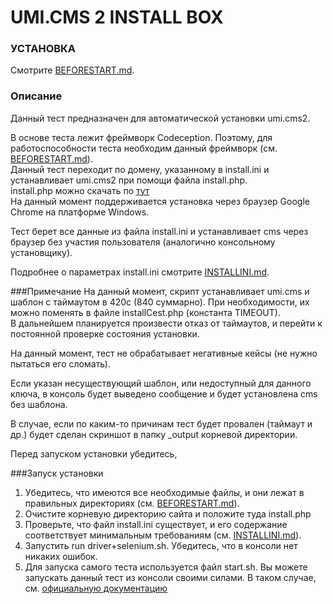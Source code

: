 UMI.CMS 2 INSTALL BOX
======

### УСТАНОВКА

Смотрите [BEFORESTART.md](lib/BEFORESTART.md).


### Описание
Данный тест предназначен для автоматической установки umi.cms2.

В основе теста лежит фреймворк Codeception. Поэтому, для работоспособности теста необходим данный фреймворк (см. [BEFORESTART.md](lib/BEFORESTART.md)).  
Данный тест переходит по домену, указанному в install.ini и устанавливает umi.cms2 при помощи файла install.php.  
install.php можно скачать по [тут](https://www.umi-cms.ru/downloads/full/)  
На данный момент поддерживается установка через браузер Google Chrome на платформе Windows.

Тест берет все данные из файла install.ini и устанавливает cms через браузер без участия пользователя (аналогично консольному установщику).

Подробнее о параметрах install.ini смотрите [INSTALLINI.md](INSTALLINI.md).


###Примечание
На данный момент, скрипт устанавливает umi.cms и шаблон с таймаутом в 420с (840 суммарно). При необходимости, их можно поменять в файле installCest.php (константа TIMEOUT).  
В дальнейшем планируется произвести отказ от таймаутов, и перейти к постоянной проверке состояния установки.

На данный момент, тест не обрабатывает негативные кейсы (не нужно пытаться его сломать).

Если указан несуществующий шаблон, или недоступный для данного ключа, в консоль будет выведено сообщение и будет установлена cms без шаблона.

В случае, если по каким-то причинам тест будет провален (таймаут и др.) будет сделан скриншот в папку _output корневой директории.

Перед запуском установки убедитесь,

###Запуск установки

1. Убедитесь, что имеются все необходимые файлы, и они лежат в правильных директориях (см. [BEFORESTART.md](lib/BEFORESTART.md)).
2. Очистите корневую директорию сайта и положите туда install.php
3. Проверьте, что файл install.ini существует, и его содержание соответствует минимальным требованиям (см. [INSTALLINI.md](INSTALLINI.md)).
4. Запустить run driver+selenium.sh. Убедитесь, что в консоли нет никаких ошибок.
5. Для запуска самого теста используется файл start.sh. Вы можете запускать данный тест из консоли своими силами. В таком случае, см. [официальную документацию](https://codeception.com/docs/02-GettingStarted#Running-Tests)